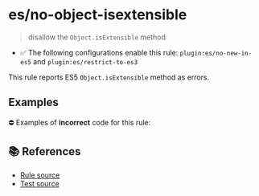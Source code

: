 # es/no-object-isextensible
> disallow the `Object.isExtensible` method

- ✅ The following configurations enable this rule: `plugin:es/no-new-in-es5` and `plugin:es/restrict-to-es3`

This rule reports ES5 `Object.isExtensible` method as errors.

## Examples

⛔ Examples of **incorrect** code for this rule:

<eslint-playground type="bad" code="/*eslint es/no-object-isextensible: error */
var extensible = Object.isExtensible(obj)
" />

## 📚 References

- [Rule source](https://github.com/mysticatea/eslint-plugin-es/blob/v4.0.0/lib/rules/no-object-isextensible.js)
- [Test source](https://github.com/mysticatea/eslint-plugin-es/blob/v4.0.0/tests/lib/rules/no-object-isextensible.js)
